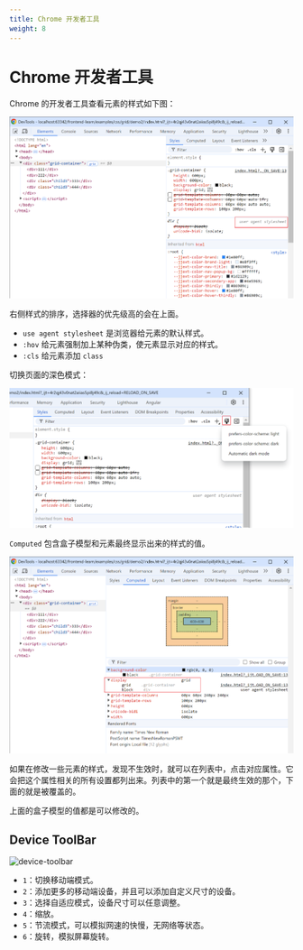 ```yaml
---
title: Chrome 开发者工具
weight: 8
---
```


# Chrome 开发者工具

Chrome 的开发者工具查看元素的样式如下图：

![chrome-style](https://github.com/shipengqi/illustrations/blob/c0efa82375c756099df82a5c948cb093c3f2014b/frontend-learn/basic/chrome-style.png?raw=true)

右侧样式的排序，选择器的优先级高的会在上面。

- `use agent stylesheet` 是浏览器给元素的默认样式。
- `:hov` 给元素强制加上某种伪类，使元素显示对应的样式。
- `:cls` 给元素添加 `class`

切换页面的深色模式：

![chrome-scheme](https://github.com/shipengqi/illustrations/blob/c0efa82375c756099df82a5c948cb093c3f2014b/frontend-learn/basic/chrome-scheme.png?raw=true)

`Computed` 包含盒子模型和元素最终显示出来的样式的值。

![chrome-computed](https://github.com/shipengqi/illustrations/blob/c0efa82375c756099df82a5c948cb093c3f2014b/frontend-learn/basic/chrome-computed.png?raw=true)

如果在修改一些元素的样式，发现不生效时，就可以在列表中，点击对应属性。它会把这个属性相关的所有设置都列出来。列表中的第一个就是最终生效的那个，下面的就是被覆盖的。

上面的盒子模型的值都是可以修改的。


## Device ToolBar

![device-toolbar](device-toolbar.png)

- `1`：切换移动端模式。
- `2`：添加更多的移动端设备，并且可以添加自定义尺寸的设备。
- `3`：选择自适应模式，设备尺寸可以任意调整。
- `4`：缩放。
- `5`：节流模式，可以模拟网速的快慢，无网络等状态。
- `6`：旋转，模拟屏幕旋转。
